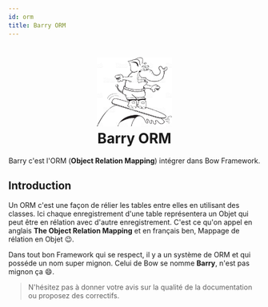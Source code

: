 ```yaml
---
id: orm
title: Barry ORM
---
```


<h1 align="center">
    <img src="https://raw.githubusercontent.com/bowphp/arts/master/barry.jpg" width="150px">
    <br>Barry ORM
</h1>

<p align="center">Barry c'est l'ORM (<strong>Object Relation Mapping</strong>) intégrer dans Bow Framework.</p>

## Introduction

Un ORM c'est une façon de rélier les tables entre elles en utilisant des classes. Ici chaque enregistrement d'une table représentera un Objet qui peut être en rélation avec d'autre enregistrement. C'est ce qu'on appel en anglais **The Object Relation Mapping** et en français ben, Mappage de rélation en Objet :wink:.

Dans tout bon Framework qui se respect, il y a un système de ORM et qui posséde un nom super mignon. Celui de Bow se nomme **Barry**, n'est pas mignon ça :smile:.

> N'hésitez pas à donner votre avis sur la qualité de la documentation ou proposez des correctifs.